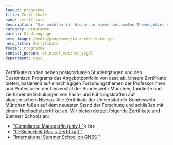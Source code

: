 ```yaml
---
layout: programme
title: Zertifikate
name: zertifikate
description: "Sie möchten ihr Wissen in einem bestimmten Themengebiet vertiefen? Mit unseren Zertifikaten qualifizieren Sie sich gezielt für herausfordernde Aufgaben und werden Experte auf diesem Gebiet."
category: programme
parent: Studiengänge
hero_image: /media/programme/14_zertifikate.jpg
hero_title: Zertifikate
footer: Programme
contact_person: dr_nicol_matzner_vogel
department: casc
---
```

 

Zertifikate runden neben postgradualen Studiengängen und den Customized Programs das Angebotportfolio von casc ab. Unsere Zertifikate bieten, basierend auf einschlägigen Forschungsthemen der Professorinnen und Professoren der Universität der Bundeswehr München, fundierte und zielführende Schulungen von Fach- und Führungskräften auf akademischem Niveau. Alle Zertifikate der Universität der Bundeswehr München fußen auf dem neuesten Stand der Forschung und schließen mit einem Hochschulzertifikat ab. Wir bieten derzeit folgende Zertifikate und Summer Schools an:

  * <a href="https://www.unibw.de/casc/zertifikate/compliance-manager">"Compliance Manager/in (univ.) "</a>< br>
  * <a href="https://www.unibw.de/casc/zertifikate/it-sicherheit">"IT-Sicherheit (Basis-Zertifikat) "</a><br>
  * <a href="file:///Users/nielsen/Downloads/Announcement_ESA_JRC_Summerschool_2016.pdf">"International Summer School on GNSS "</a><br>

